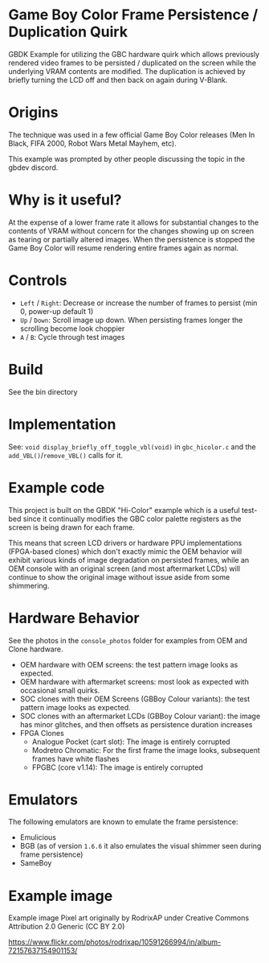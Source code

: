 # Game Boy Color Frame Persistence / Duplication Quirk
GBDK Example for utilizing the GBC hardware quirk which allows previously 
rendered video frames to be persisted / duplicated on the screen while the
underlying VRAM contents are modified. The duplication is achieved by
briefly turning the LCD off and then back on again during V-Blank.

# Origins
The technique was used in a few official Game Boy Color releases (Men In Black, 
FIFA 2000, Robot Wars Metal Mayhem, etc).

This example was prompted by other people discussing the topic in the gbdev discord.

# Why is it useful?
At the expense of a lower frame rate it allows for substantial changes to the
contents of VRAM without concern for the changes showing up on screen as tearing
or partially altered images. When the persistence is stopped the Game Boy Color
will resume rendering entire frames again as normal.

# Controls
- `Left` / `Right`: Decrease or increase the number of frames to persist (min 0, power-up default 1)
- `Up` / `Down`: Scroll image up down. When persisting frames longer the scrolling become look choppier
- `A` / `B`: Cycle through test images

# Build
See the bin directory

# Implementation
See: `void display_briefly_off_toggle_vbl(void)` in `gbc_hicolor.c` and the `add_VBL()`/`remove_VBL()` calls for it.

# Example code
This project is built on the GBDK "Hi-Color" example which is a useful test-bed
since it continually modifies the GBC color palette registers as the screen is
being drawn for each frame.

This means that screen LCD drivers or hardware PPU implementations
(FPGA-based clones) which don't exactly mimic the OEM behavior will exhibit
various kinds of image degradation on persisted frames, while an OEM console 
with an original screen (and most aftermarket LCDs) will continue to show
the original image without issue aside from some shimmering.

# Hardware Behavior
See the photos in the `console_photos` folder for examples from OEM and Clone hardware.
- OEM hardware with OEM screens: the test pattern image looks as expected.
- OEM hardware with aftermarket screens: most look as expected with occasional small quirks.
- SOC clones with their OEM Screens (GBBoy Colour variants): the test pattern image looks as expected.
- SOC clones with an aftermarket LCDs (GBBoy Colour variant): the image has minor glitches, and then offsets as persistence duration increases
- FPGA Clones
  - Analogue Pocket (cart slot): The image is entirely corrupted
  - Modretro Chromatic: For the first frame the image looks, subsequent frames have white flashes
  - FPGBC (core v1.14): The image is entirely corrupted

# Emulators
The following emulators are known to emulate the frame persistence:
- Emulicious
- BGB (as of version `1.6.6` it also emulates the visual shimmer seen during frame persistence)
- SameBoy

# Example image
Example image Pixel art originally by RodrixAP under Creative Commons Attribution 2.0 Generic (CC BY 2.0)

https://www.flickr.com/photos/rodrixap/10591266994/in/album-72157637154901153/

